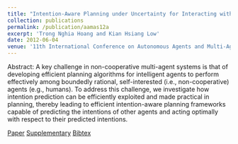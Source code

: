 ```yaml
---
title: "Intention-Aware Planning under Uncertainty for Interacting with Self-Interested Boundedly Rational Agents"
collection: publications
permalink: /publication/aamas12a
excerpt: 'Trong Nghia Hoang and Kian Hsiang Low'
date: 2012-06-04
venue: '11th International Conference on Autonomous Agents and Multi-Agent Systems (AAMAS)'
---
```

Abstract: A key challenge in non-cooperative multi-agent systems is that of developing efficient planning algorithms for intelligent agents to perform effectively among boundedly rational, self-interested (i.e., non-cooperative) agents (e.g., humans). To address this challenge, we investigate how intention prediction can be efficiently exploited and made practical in planning, thereby leading to efficient intention-aware planning frameworks capable of predicting the intentions of other agents and acting optimally with respect to their predicted intentions.

[Paper](http://htnghia87.github.io/files/aamas12a.pdf)
[Supplementary](http://htnghia87.github.io/files/aamas12a-supp.pdf)
[Bibtex](http://htnghia87.github.io/files/aamas12a.bib)
